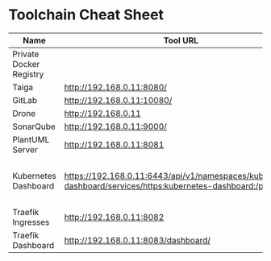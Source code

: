 # Toolchain Cheat Sheet

| Name                    | Tool URL                                                                                            | Username | Password
|-------------------------|-----------------------------------------------------------------------------------------------------|----------|--------------------------------------------------------------
| Private Docker Registry |
| Taiga                   | http://192.168.0.11:8080/                                                                           | admin    | 123123
| GitLab                  | http://192.168.0.11:10080/                                                                          | root     | password
| Drone                   | http://192.168.0.11                                                                                 | N/A      | N/A
| SonarQube               | http://192.168.0.11:9000/                                                                           | admin    | admin
| PlantUML Server         | http://192.168.0.11:8081                                                                            | N/A      | N/A
| Kubernetes Dashboard    | https://192.168.0.11:6443/api/v1/namespaces/kubernetes-dashboard/services/https:kubernetes-dashboard:/proxy  | admin    | user/password returned by `./get_kubeconfig_yml.sh` and token returned by `./get_k3s_token.sh`
| Traefik Ingresses       | http://192.168.0.11:8082<path associated with service>                                              | N/A      | N/A 
| Traefik Dashboard       | http://192.168.0.11:8083/dashboard/                                                                 | N/A      | N/A

